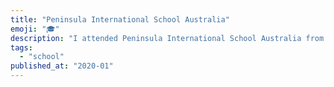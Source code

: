```yaml
---
title: "Peninsula International School Australia"
emoji: "🎓"
description: "I attended Peninsula International School Australia from early 2020 to early 2025."
tags:
  - "school"
published_at: "2020-01"
---
```

